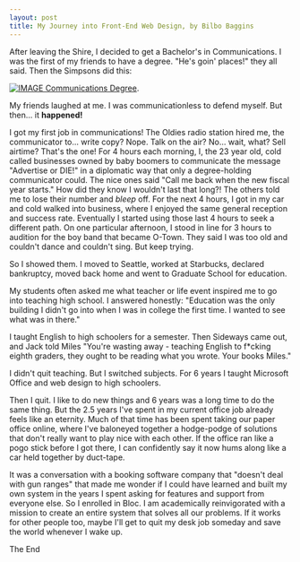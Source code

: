 ```yaml
---
layout: post
title: My Journey into Front-End Web Design, by Bilbo Baggins
---
```


After leaving the Shire, I decided to get a Bachelor's in Communications. I was the first of my friends to have a degree. "He's goin' places!" they all said. Then the Simpsons did this:

[![IMAGE Communications Degree](https://img.youtube.com/vi/_4OuAAM4v_Y/0.jpg)](https://www.youtube.com/watch?v=_4OuAAM4v_Y). 

My friends laughed at me. I was communicationless to defend myself. But then... it **happened!**

I got my first job in communications! The Oldies radio station hired me, the communicator to... write copy?  Nope. Talk on the air? No... wait, what? Sell airtime? That's the one! For 4 hours each morning, I, the 23 year old, cold called businesses owned by baby boomers to communicate the message "Advertise or DIE!" in a diplomatic way that only a degree-holding communicator could. The nice ones said "Call me back when the new fiscal year starts." How did they know I wouldn't last that long?! The others told me to lose their number and *bleep* off. For the next 4 hours, I got in my car and cold walked into business, where I enjoyed the same general reception and success rate. Eventually I started using those last 4 hours to seek a different path. On one particular afternoon, I stood in line for 3 hours to audition for the boy band that became O-Town. They said I was too old and couldn't dance and couldn't sing. But keep trying.

So I showed them. I moved to Seattle, worked at Starbucks, declared bankruptcy, moved back home and went to Graduate School for education.

My students often asked me what teacher or life event inspired me to go into teaching high school. I answered honestly: "Education was the only building I didn't go into when I was in college the first time. I wanted to see what was in there."

I taught English to high schoolers for a semester. Then Sideways came out, and Jack told Miles "You're wasting away - teaching English to f*cking eighth graders, they ought to be reading what you wrote. Your books Miles."

I didn't quit teaching. But I switched subjects. For 6 years I taught Microsoft Office and web design to high schoolers.

Then I quit. I like to do new things and 6 years was a long time to do the same thing. But the 2.5 years I've spent in my current office job already feels like an eternity. Much of that time has been spent taking our paper office online, where I've baloneyed together a hodge-podge of solutions that don't really want to play nice with each other. If the office ran like a pogo stick before I got there, I can confidently say it now hums along like a car held together by duct-tape.

It was a conversation with a booking software company that "doesn't deal with gun ranges" that made me wonder if I could have learned and built my own system in the years I spent asking for features and support from everyone else. So I enrolled in Bloc. I am academically reinvigorated with a mission to create an entire system that solves all our problems. If it works for other people too, maybe I'll get to quit my desk job someday and save the world whenever I wake up.

The End